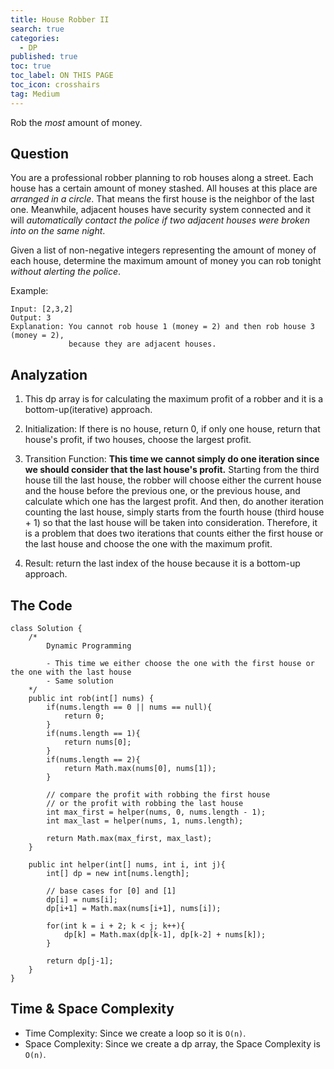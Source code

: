 ```yaml
---
title: House Robber II
search: true
categories:
  - DP
published: true
toc: true
toc_label: ON THIS PAGE
toc_icon: crosshairs
tag: Medium
---
```

Rob the *most* amount of money.

## Question

You are a professional robber planning to rob houses along a street. Each house has a certain amount of money stashed. All houses at this place are *arranged in a circle*. That means the first house is the neighbor of the last one. Meanwhile, adjacent houses have security system connected and it will *automatically contact the police if two adjacent houses were broken into on the same night*.

Given a list of non-negative integers representing the amount of money of each house, determine the maximum amount of money you can rob tonight *without alerting the police*.

Example:
```
Input: [2,3,2]
Output: 3
Explanation: You cannot rob house 1 (money = 2) and then rob house 3 (money = 2),
             because they are adjacent houses.
```

## Analyzation

1. This dp array is for calculating the maximum profit of a robber and it is a bottom-up(iterative) approach.

2. Initialization: If there is no house, return 0, if only one house, return that house's profit, if two houses, choose the largest profit.

3. Transition Function: **This time we cannot simply do one iteration since we should consider that the last house's profit.** Starting from the third house till the last house, the robber will choose either the current house and the house before the previous one, or the previous house, and calculate which one has the largest profit. And then, do another iteration counting the last house, simply starts from the fourth house (third house + 1) so that the last house will be taken into consideration. Therefore, it is a problem that does two iterations that counts either the first house or the last house and choose the one with the maximum profit.

4. Result: return the last index of the house because it is a bottom-up approach.


## The Code
```
class Solution {
    /*
        Dynamic Programming
        
        - This time we either choose the one with the first house or the one with the last house
        - Same solution
    */
    public int rob(int[] nums) {
        if(nums.length == 0 || nums == null){
            return 0;
        }
        if(nums.length == 1){
            return nums[0];
        }
        if(nums.length == 2){
            return Math.max(nums[0], nums[1]);
        }
        
        // compare the profit with robbing the first house 
        // or the profit with robbing the last house
        int max_first = helper(nums, 0, nums.length - 1);
        int max_last = helper(nums, 1, nums.length);
        
        return Math.max(max_first, max_last);
    }
    
    public int helper(int[] nums, int i, int j){
        int[] dp = new int[nums.length];
        
        // base cases for [0] and [1]
        dp[i] = nums[i];
        dp[i+1] = Math.max(nums[i+1], nums[i]);
        
        for(int k = i + 2; k < j; k++){
            dp[k] = Math.max(dp[k-1], dp[k-2] + nums[k]);
        }
        
        return dp[j-1];
    }
}
```

## Time & Space Complexity
- Time Complexity: Since we create a loop so it is `O(n)`.
- Space Complexity: Since we create a dp array, the Space Complexity is `O(n)`.

